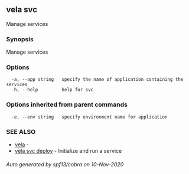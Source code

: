## vela svc

Manage services

### Synopsis

Manage services

### Options

```
  -a, --app string   specify the name of application containing the services
  -h, --help         help for svc
```

### Options inherited from parent commands

```
  -e, --env string   specify environment name for application
```

### SEE ALSO

* [vela](vela.md)	 - 
* [vela svc deploy](vela_svc_deploy.md)	 - Initialize and run a service

###### Auto generated by spf13/cobra on 10-Nov-2020
